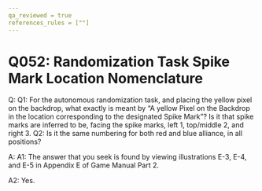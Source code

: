 ```yaml
---
qa_reviewed = true
references_rules = [""]
---
```


# Q052: Randomization Task Spike Mark Location Nomenclature

Q: Q1: For the autonomous randomization task, and placing the yellow pixel on the backdrop, what exactly is meant by “A yellow Pixel on the Backdrop in the location corresponding to the designated Spike Mark”? Is it that spike marks are inferred to be, facing the spike marks, left 1, top/middle 2, and right 3. Q2: Is it the same numbering for both red and blue alliance, in all positions?

A: A1: The answer that you seek is found by viewing illustrations E-3, E-4, and E-5 in Appendix E of Game Manual Part 2.

A2: Yes.